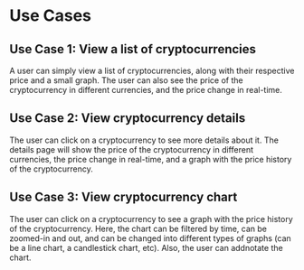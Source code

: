 # Use Cases

## Use Case 1: View a list of cryptocurrencies

A user can simply view a list of cryptocurrencies, along with their respective price and a small graph. The user can also see the price of the cryptocurrency in different currencies, and the price change in real-time.

## Use Case 2: View cryptocurrency details

The user can click on a cryptocurrency to see more details about it. The details page will show the price of the cryptocurrency in different currencies, the price change in real-time, and a graph with the price history of the cryptocurrency.

## Use Case 3: View cryptocurrency chart

The user can click on a cryptocurrency to see a graph with the price history of the cryptocurrency. Here, the chart can be filtered by time, can be zoomed-in and out, and can be changed into different types of graphs (can be a line chart, a candlestick chart, etc). Also, the user can addnotate the chart.
